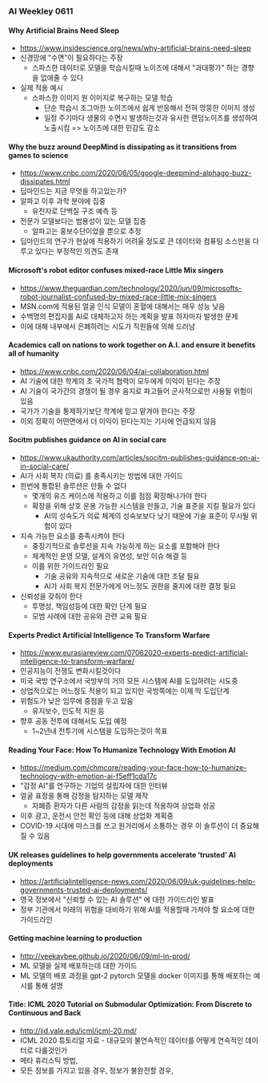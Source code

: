 ### AI Weekley 0611

#### Why Artificial Brains Need Sleep
- https://www.insidescience.org/news/why-artificial-brains-need-sleep
- 신경망에 "수면"이 필요하다는 주장
  - 스파스한 데이터로 모델을 학습시킬때 노이즈에 대해서 "과대평가" 하는 경향을 없애줄 수 있다
- 실제 적용 예시
  - 스파스한 이미지 원 이미지로 복구하는 모델 학습
    - 단순 학습시 조그마한 노이즈에서 쉽게 반응해서 전혀 엉뚱한 이미지 생성
    - 일정 주기마다 생물의 수면시 발생하는것과 유사한 랜덤노이즈를 생성하여 노출시킴 => 노이즈에 대한 민감도 감소
  


#### Why the buzz around DeepMind is dissipating as it transitions from games to science
- https://www.cnbc.com/2020/06/05/google-deepmind-alphago-buzz-dissipates.html
- 딥마인드는 지금 무엇을 하고있는가?
- 알파고 이후 과학 분야에 집중
  - 유전자로 단백질 구조 예측 등
- 전문가 모델보다는 범용성이 있는 모델 집중
  - 알파고는 홍보수단이었을 뿐으로 추정
- 딥마인드의 연구가 현실에 적용하기 어려울 정도로 큰 데이터와 컴퓨팅 소스만을 다루고 있다는 부정적인 의견도 존재



#### Microsoft's robot editor confuses mixed-race Little Mix singers
- https://www.theguardian.com/technology/2020/jun/09/microsofts-robot-journalist-confused-by-mixed-race-little-mix-singers
- MSN.com에 적용된 얼굴 인식 모델이 혼혈에 대해서는 매우 성능 낮음
- 수백명의 편집자를 AI로 대체하고자 하는 계획을 발표 하자마자 발생한 문제
- 이에 대해 내부에서 은폐하려는 시도가 직원들에 의해 드러남



#### Academics call on nations to work together on A.I. and ensure it benefits all of humanity
- https://www.cnbc.com/2020/06/04/ai-collaboration.html
- AI 기술에 대한 학계의 초 국가적 협력이 모두에게 이익이 된다는 주장
- AI 기술이 국가간의 경쟁이 될 경우 음지로 파고들어 군사적으로만 사용될 위험이 있음
- 국가가 기술을 통제하기보단 학계에 믿고 맡겨야 한다는 주장
- 이외 정확히 어떤면에서 더 이익이 된다는지는 기사에 언급되지 않음



#### Socitm publishes guidance on AI in social care
- https://www.ukauthority.com/articles/socitm-publishes-guidance-on-ai-in-social-care/
- AI가 사회 복지 (의료) 를 충족시키는 방법에 대한 가이드
- 한번에 통합된 솔루션은 만들 수 없다
  - 몇개의 유즈 케이스에 적용하고 이를 점점 확장해나가야 한다
  - 확장을 위해 상호 운용 가능한 시스템을 만들고, 기술 표준을 지킬 필요가 있다
    - AI의 성숙도가 의료 체계의 성숙보보다 낮기 때문에 기술 표준이 무시될 위험이 있다
- 지속 가능한 요소를 충족시켜야 한다
  - 중장기적으로 솔루션을 지속 가능하게 하는 요소를 포함해야 한다
  - 체계적인 운영 모델, 설계의 유연성, 보안 이슈 해결 등
  - 이를 위한 가이드라인 필요
    - 기술 공유와 지속적으로 새로운 기술에 대한 조달 필요
    - AI가 사회 복지 전문가에게 어느정도 권한을 줄지에 대한 결정 필요
- 신뢰성을 갖춰야 한다
  - 투명성, 책임성등에 대한 확인 단계 필요
  - 모범 사례에 대한 공유와 관련 교육 필요



#### Experts Predict Artificial Intelligence To Transform Warfare
- https://www.eurasiareview.com/07062020-experts-predict-artificial-intelligence-to-transform-warfare/
- 인공지능이 전쟁도 변화시킬것이다
- 미국 국방 연구소에서 국방부의 거의 모든 시스템에 AI를 도입하려는 시도중
- 상업적으로는 어느정도 적용이 되고 있지만 국방쪽에는 이제 막 도입단계
- 위험도가 낮은 임무에 중점을 두고 있음
  - 유지보수, 인도적 지원 등
- 향후 공동 전투에 대해서도 도입 예정
  - 1~2년내 전투기에 시스템을 도입하는것이 목표


#### Reading Your Face: How To Humanize Technology With Emotion AI
- https://medium.com/chmcore/reading-your-face-how-to-humanize-technology-with-emotion-ai-f5eff1cda17c
- "감정 AI"를 연구하는 기업의 설립자에 대한 인터뷰
- 얼굴 표정을 통해 감정을 탐지하는 모델 제작
  - 자폐증 환자가 다른 사람의 감정을 읽는데 적용하여 상업화 성공
- 이후 광고, 운전시 안전 확인 등에 대해 상업화 계획중
- COVID-19 시대에 마스크를 쓰고 원거리에서 소통하는 경우 이 솔루션이 더 중요해질 수 있음


#### UK releases guidelines to help governments accelerate ‘trusted’ AI deployments
- https://artificialintelligence-news.com/2020/06/09/uk-guidelines-help-governments-trusted-ai-deployments/
- 영국 정보에서 "신뢰할 수 있는 AI 솔루션" 에 대한 가이드라인 발표
- 정부 기관에서 미래의 위험을 대비하기 위해 AI를 적용할때 가져야 할 요소에 대한 가이드라인


#### Getting machine learning to production
- http://veekaybee.github.io/2020/06/09/ml-in-prod/
- ML 모델을 실제 배포하는데 대한 가이드
- ML 모델의 배포 과정을 gpt-2 pytorch 모델을 docker 이미지를 통해 배포하는 예시를 통해 설명


#### Title: ICML 2020 Tutorial on Submodular Optimization: From Discrete to Continuous and Back
- http://iid.yale.edu/icml/icml-20.md/
- ICML 2020 튜토리얼 자료 - 대규모의 불연속적인 데이터를 어떻게 연속적인 데이터로 다룰것인가
- 메타 휴리스틱 방법, 
- 모든 정보를 가지고 있을 경우, 정보가 불완전할 경우, 

